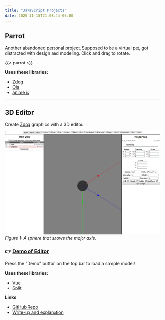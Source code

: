 ```yaml
---
title: "JavaScript Projects"
date: 2020-11-15T21:08:44-05:00
---
```


## Parrot

Another abandoned personal project. Supposed to be a virtual pet, got distracted with design and modeling. Click and drag to rotate.

{{< parrot >}}

**Uses these libraries:**

- [Zdog](https://zzz.dog/)
- [Ola](https://github.com/franciscop/ola/)
- [anime js](https://animejs.com/)

---------------------

## 3D Editor

Create [Zdog](https://zzz.dog/) graphics with a 3D editor.

![WIP 2: organizing the property panel and displaying axes](/portfolio/zdog-scope/wip2.jpg)
_Figure 1: A sphere that shows the major axis._

### 👉 [Demo of Editor](https://ceruulean.github.io/zdog-scope/)

Press the "Demo" button on the top bar to load a sample model!

**Uses these libraries:**

- [Vue](https://zzz.dog/)
- [Split](https://github.com/nathancahill/split/tree/master/packages/split-grid)

**Links**

- [GitHub Repo](https://github.com/ceruulean/zdog-scope)
- [Write-up and explanation](https://github.com/ceruulean/zdog-scope/blob/master/docs/doc_writinglog.md)


